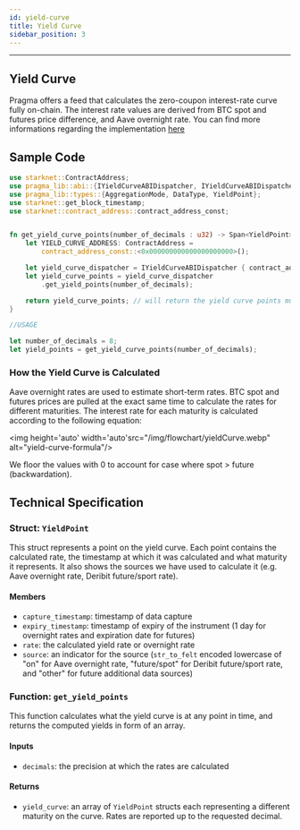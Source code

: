 ```yaml
---
id: yield-curve
title: Yield Curve
sidebar_position: 3
---
```


---

## Yield Curve

Pragma offers a feed that calculates the zero-coupon interest-rate curve fully on-chain. The interest rate values are derived from BTC spot and futures price difference, and Aave overnight rate. You can find more informations regarding the implementation [here](https://github.com/Astraly-Labs/pragma-oracle/blob/main/src/compute_engines/yield_curve/yield_curve.cairo)

## Sample Code

```rust
use starknet::ContractAddress;
use pragma_lib::abi::{IYieldCurveABIDispatcher, IYieldCurveABIDispatcherTrait};
use pragma_lib::types::{AggregationMode, DataType, YieldPoint};
use starknet::get_block_timestamp;
use starknet::contract_address::contract_address_const;


fn get_yield_curve_points(number_of_decimals : u32) -> Span<YieldPoint> {
    let YIELD_CURVE_ADDRESS: ContractAddress =
        contract_address_const::<0x000000000000000000000>();

    let yield_curve_dispatcher = IYieldCurveABIDispatcher { contract_address: YIELD_CURVE_ADDRESS };
    let yield_curve_points = yield_curve_dispatcher
        .get_yield_points(number_of_decimals);

    return yield_curve_points; // will return the yield curve points multiiplied by 10^number_of_decimals
}

//USAGE

let number_of_decimals = 8;
let yield_points = get_yield_curve_points(number_of_decimals);

```

### How the Yield Curve is Calculated

Aave overnight rates are used to estimate short-term rates. BTC spot and futures prices are pulled at the exact same time to calculate the rates for different maturities. The interest rate for each maturity is calculated according to the following equation:

<img height='auto' width='auto'src="/img/flowchart/yieldCurve.webp" alt="yield-curve-formula"/>

​We floor the values with 0 to account for case where spot > future (backwardation).

## Technical Specification

### Struct: `YieldPoint`

This struct represents a point on the yield curve. Each point contains the calculated rate, the timestamp at which it was calculated and what maturity it represents. It also shows the sources we have used to calculate it (e.g. Aave overnight rate, Deribit future/sport rate).

#### Members

- `capture_timestamp`: timestamp of data capture
- `expiry_timestamp`: timestamp of expiry of the instrument (1 day for overnight rates and expiration date for futures)
- `rate`: the calculated yield rate or overnight rate
- `source`: an indicator for the source (`str_to_felt` encoded lowercase of "on" for Aave overnight rate, "future/spot" for Deribit future/sport rate, and "other" for future additional data sources)

### Function: `get_yield_points`

This function calculates what the yield curve is at any point in time, and returns the computed yields in form of an array.

#### Inputs

- `decimals`: the precision at which the rates are calculated

#### Returns

- `yield_curve`: an array of `YieldPoint` structs each representing a different maturity on the curve. Rates are reported up to the requested decimal.
